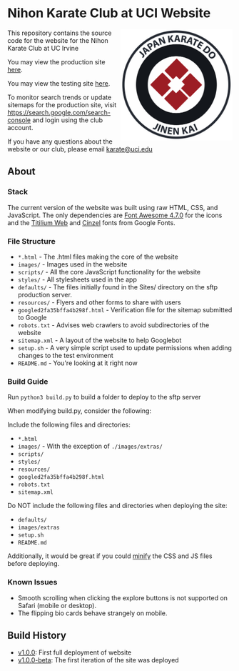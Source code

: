 # Nihon Karate Club at UCI Website

<img src="images/logo.png" width="250px" style="float: right;">

This repository contains the source code for the website for the Nihon Karate Club at UC Irvine

You may view the production site [here](https://www.clubs.uci.edu/karate).

You may view the testing site [here](https://www.ics.uci.edu/~aditeshk/nihon-karate-website/).

To monitor search trends or update sitemaps for the production site, visit <https://search.google.com/search-console> and login using the club account.

If you have any questions about the website or our club, please email <karate@uci.edu>

## About 
### **Stack**
The current version of the website was built using raw HTML, CSS, and JavaScript.
The only dependencies are [Font Awesome 4.7.0](https://cdnjs.cloudflare.com/ajax/libs/font-awesome/4.7.0/css/font-awesome.min.css) for the icons and the [Titilium Web](https://fonts.googleapis.com/css?family=Titillium+Web&display=swap) and [Cinzel](https://fonts.googleapis.com/css?family=Cinzel&display=swap) fonts from Google Fonts.

### **File Structure**
* `*.html` - The .html files making the core of the website
* `images/` - Images used in the website
* `scripts/` - All the core JavaScript functionality for the website
* `styles/` - All stylesheets used in the app
* `defaults/` - The files initially found in the Sites/ directory on the sftp production server.
* `resources/` - Flyers and other forms to share with users
* `googled2fa35bffa4b298f.html` - Verification file for the sitemap submitted to Google
* `robots.txt` - Advises web crawlers to avoid subdirectories of the website
* `sitemap.xml` - A layout of the website to help Googlebot
* `setup.sh` - A very simple script used to update permissions when adding changes to the test environment
* `README.md` - You're looking at it right now

### **Build Guide**
Run `python3 build.py` to build a folder to deploy to the sftp server

When modifying build.py, consider the following: 

Include the following files and directories: 
* `*.html`
* `images/` - With the exception of `./images/extras/`
* `scripts/`
* `styles/`
* `resources/`
* `googled2fa35bffa4b298f.html`
* `robots.txt`
* `sitemap.xml`

Do NOT include the following files and directories when deploying the site:
* `defaults/`
* `images/extras`
* `setup.sh`
* `README.md`

Additionally, it would be great if you could [minify](https://www.minifier.org) the CSS and JS files before deploying.

### **Known Issues**
- Smooth scrolling when clicking the explore buttons is not supported on Safari (mobile or desktop).
- The flipping bio cards behave strangely on mobile.

## Build History
- [v1.0.0](https://github.com/aramuk/nihon-karate-website/releases/tag/v1.0.0): First full deployment of website
- [v1.0.0-beta](https://github.com/aramuk/nihon-karate-website/releases/tag/v1.0.0-beta): The first iteration of the site was deployed
